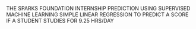 THE SPARKS FOUNDATION INTERNSHIP 
PREDICTION USING SUPERVISED MACHINE LEARNING SIMPLE LINEAR REGRESSION TO PREDICT A SCORE IF A STUDENT STUDIES FOR 9.25 HRS/DAY
